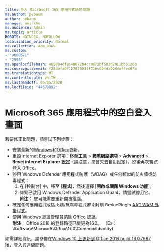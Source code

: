 ```yaml
---
title: 登入 Microsoft 365 應用程式時的問題
ms.author: pebaum
author: pebaum
manager: mnirkhe
ms.audience: Admin
ms.topic: article
ROBOTS: NOINDEX, NOFOLLOW
localization_priority: Normal
ms.collection: Adm_O365
ms.custom:
- "9000571"
- "2556"
ms.openlocfilehash: 4658b4df8a48072b4cc9d72bf503d7911bb5126b
ms.sourcegitcommit: f28dafa0f727870038f72bc904da926daf4ec07b
ms.translationtype: MT
ms.contentlocale: zh-TW
ms.lasthandoff: 06/05/2020
ms.locfileid: "44579892"
---
```

# <a name="blank-sign-in-screen-in-microsoft-365-apps"></a>Microsoft 365 應用程式中的空白登入畫面

若要修正此問題，請嘗試下列步驟：
- 安裝最新的[Windows](https://support.microsoft.com/help/4027667/windows-10-update)和[Office](https://support.office.com/article/update-office-and-your-computer-with-microsoft-update-2ab296f3-7f03-43a2-8e50-46de917611c5)更新。
- 重設 internet Explorer 選項：移至**工具**  >  **網際網路選項**  >  **Advanced**  >  **Reset internet Explorer 設定**（請注意，您會失去自訂設定），然後再次嘗試登入 Office。
- 停用 Windows Defender 應用程式防護（WDAG）或任何類似的防火牆或防毒程式：
    1. 在 [控制台] 中，移至 [**程式**]，然後選擇 [**開啟或關閉 Windows 功能**]。
    2. 如果已啟用 Windows Defender Application Guard，請嘗試停用它。<br/>
    **附注：** 您可能需要重新開機電腦。
- 確定任何應用程式或防火牆/反病毒程式都未封鎖 BrokerPlugin [AAD WAM 外掛程式](https://docs.microsoft.com/office365/troubleshoot/administration/connection-issue-when-sign-in-office-2016#symptom-1)。
- 使用 Windows 認證管理員[清除 Office 認證](https://docs.microsoft.com/office/troubleshoot/error-messages/another-account-already-signed-in#step-3-clear-cached-credentials-on-the-computer)。<br/>
    **附注：** Office 2016 的登錄路徑已變更為16.0。 （Ex： \Software\Microsoft\Office\16.0\Common\Identity\)

如需詳細資訊，請參閱在[Windows 10 上更新到 Office 2016 build 16.0.7967 後，登入的連線問題](https://docs.microsoft.com/office365/troubleshoot/administration/connection-issue-when-sign-in-office-2016)。
